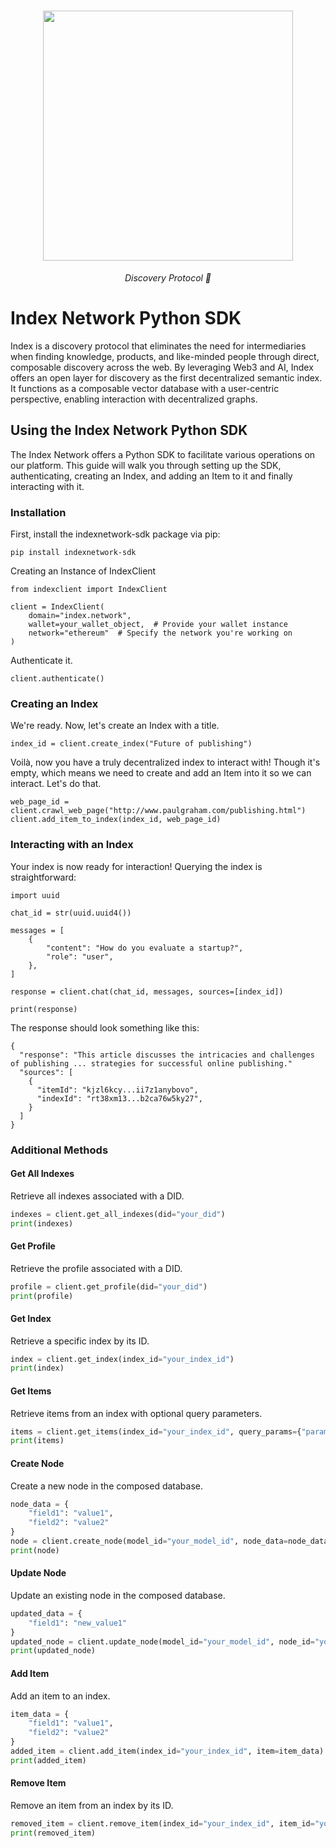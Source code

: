 <h1 align="center">
    <a href="https://index.network/#gh-light-mode-only">
    <img style="width:400px" src="https://index.network/images/IndexNetworkLogo.png">
    </a>
</h1>
<p align="center">
  <i align="center">Discovery Protocol 🚀</i>
</p>


# Index Network Python SDK

Index is a discovery protocol that eliminates the need for intermediaries when finding knowledge, products, and like-minded people through direct, composable discovery across the web. By leveraging Web3 and AI, Index offers an open layer for discovery as the first decentralized semantic index. It functions as a composable vector database with a user-centric perspective, enabling interaction with decentralized graphs.


## Using the Index Network Python SDK

The Index Network offers a Python SDK to facilitate various operations on our platform. This guide will walk you through setting up the SDK, authenticating, creating an Index, and adding an Item to it and finally interacting with it.

### Installation

First, install the indexnetwork-sdk package via pip:


```
pip install indexnetwork-sdk
```


Creating an Instance of IndexClient

```
from indexclient import IndexClient

client = IndexClient(
    domain="index.network",
    wallet=your_wallet_object,  # Provide your wallet instance
    network="ethereum"  # Specify the network you're working on
)
```

Authenticate it.

```
client.authenticate()
```

### Creating an Index

We're ready. Now, let's create an Index with a title.

```
index_id = client.create_index("Future of publishing")
```

Voilà, now you have a truly decentralized index to interact with! Though it's empty, which means we need to create and add an Item into it so we can interact. Let's do that.

```
web_page_id = client.crawl_web_page("http://www.paulgraham.com/publishing.html")
client.add_item_to_index(index_id, web_page_id)
````



### Interacting with an Index

Your index is now ready for interaction! Querying the index is straightforward:

```
import uuid

chat_id = str(uuid.uuid4())

messages = [
    {
        "content": "How do you evaluate a startup?",
        "role": "user",
    },
]

response = client.chat(chat_id, messages, sources=[index_id])

print(response)
```

The response should look something like this:
```
{
  "response": "This article discusses the intricacies and challenges of publishing ... strategies for successful online publishing."
  "sources": [
    {
      "itemId": "kjzl6kcy...ii7z1anybovo",
      "indexId": "rt38xm13...b2ca76w5ky27",
    }
  ]
}
```

### Additional Methods

#### Get All Indexes
Retrieve all indexes associated with a DID.

```python
indexes = client.get_all_indexes(did="your_did")
print(indexes)
```

#### Get Profile
Retrieve the profile associated with a DID.

```python
profile = client.get_profile(did="your_did")
print(profile)
```

#### Get Index
Retrieve a specific index by its ID.
```python
index = client.get_index(index_id="your_index_id")
print(index)
```

#### Get Items
Retrieve items from an index with optional query parameters.
```python
items = client.get_items(index_id="your_index_id", query_params={"param1": "value1"})
print(items)
```

#### Create Node
Create a new node in the composed database.
```python
node_data = {
    "field1": "value1",
    "field2": "value2"
}
node = client.create_node(model_id="your_model_id", node_data=node_data)
print(node)
```

#### Update Node
Update an existing node in the composed database.
```python
updated_data = {
    "field1": "new_value1"
}
updated_node = client.update_node(model_id="your_model_id", node_id="your_node_id", node_data=updated_data)
print(updated_node)
```

#### Add Item
Add an item to an index.
```python
item_data = {
    "field1": "value1",
    "field2": "value2"
}
added_item = client.add_item(index_id="your_index_id", item=item_data)
print(added_item)
```

#### Remove Item
Remove an item from an index by its ID.
```python
removed_item = client.remove_item(index_id="your_index_id", item_id="your_item_id")
print(removed_item)
```
